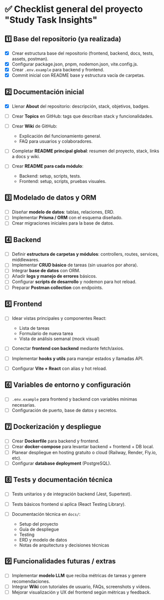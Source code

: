 # ✅ Checklist general del proyecto "Study Task Insights"

## 1️⃣ Base del repositorio (ya realizada)

* [x] Crear estructura base del repositorio (frontend, backend, docs, tests, assets, postman).
* [x] Configurar package.json, pnpm, nodemon.json, vite.config.js.
* [x] Crear `.env.example` para backend y frontend.
* [x] Commit inicial con README base y estructura vacía de carpetas.

## 2️⃣ Documentación inicial

* [x] Llenar **About** del repositorio: descripción, stack, objetivos, badges.
* [ ] Crear **Topics** en GitHub: tags que describan stack y funcionalidades.
* [ ] Crear **Wiki** de GitHub:

  * Explicación del funcionamiento general.
  * FAQ para usuarios y colaboradores.
* [ ] Completar **README principal global**: resumen del proyecto, stack, links a docs y wiki.
* [ ] Crear **README para cada módulo**:

  * Backend: setup, scripts, tests.
  * Frontend: setup, scripts, pruebas visuales.

## 3️⃣ Modelado de datos y ORM

* [ ] Diseñar **modelo de datos**: tablas, relaciones, ERD.
* [ ] Implementar **Prisma / ORM** con el esquema diseñado.
* [ ] Crear migraciones iniciales para la base de datos.

## 4️⃣ Backend

* [ ] Definir **estructura de carpetas y módulos**: controllers, routes, services, middlewares.
* [ ] Implementar **CRUD básico** de tareas (sin usuarios por ahora).
* [ ] Integrar **base de datos** con ORM.
* [ ] Añadir **logs y manejo de errores** básicos.
* [ ] Configurar **scripts de desarrollo** y nodemon para hot reload.
* [ ] Preparar **Postman collection** con endpoints.

## 5️⃣ Frontend

* [ ] Idear vistas principales y componentes React:

  * Lista de tareas
  * Formulario de nueva tarea
  * Vista de análisis semanal (mock visual)
* [ ] Conectar **frontend con backend** mediante fetch/axios.
* [ ] Implementar **hooks y utils** para manejar estados y llamadas API.
* [ ] Configurar **Vite + React** con alias y hot reload.

## 6️⃣ Variables de entorno y configuración

* [ ] `.env.example` para frontend y backend con variables mínimas necesarias.
* [ ] Configuración de puerto, base de datos y secretos.

## 7️⃣ Dockerización y despliegue

* [ ] Crear **Dockerfile** para backend y frontend.
* [ ] Crear **docker-compose** para levantar backend + frontend + DB local.
* [ ] Planear despliegue en hosting gratuito o cloud (Railway, Render, Fly.io, etc).
* [ ] Configurar **database deployment** (PostgreSQL).

## 8️⃣ Tests y documentación técnica

* [ ] Tests unitarios y de integración backend (Jest, Supertest).
* [ ] Tests básicos frontend si aplica (React Testing Library).
* [ ] Documentación técnica en `docs/`:

  * Setup del proyecto
  * Guía de despliegue
  * Testing
  * ERD y modelo de datos
  * Notas de arquitectura y decisiones técnicas

## 9️⃣ Funcionalidades futuras / extras

* [ ] Implementar **modelo LLM** que reciba métricas de tareas y genere recomendaciones.
* [ ] Integrar **Wiki** con tutoriales de usuario, FAQs, screenshots y vídeos.
* [ ] Mejorar visualización y UX del frontend según métricas y feedback.

